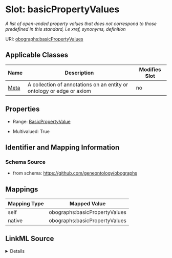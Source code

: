 

# Slot: basicPropertyValues


_A list of open-ended property values that does not correspond to those predefined in this standard, i.e xref, synonyms, definition_





URI: [obographs:basicPropertyValues](https://github.com/geneontology/obographs/basicPropertyValues)



<!-- no inheritance hierarchy -->





## Applicable Classes

| Name | Description | Modifies Slot |
| --- | --- | --- |
| [Meta](Meta.md) | A collection of annotations on an entity or ontology or edge or axiom |  no  |







## Properties

* Range: [BasicPropertyValue](BasicPropertyValue.md)

* Multivalued: True





## Identifier and Mapping Information







### Schema Source


* from schema: https://github.com/geneontology/obographs




## Mappings

| Mapping Type | Mapped Value |
| ---  | ---  |
| self | obographs:basicPropertyValues |
| native | obographs:basicPropertyValues |




## LinkML Source

<details>
```yaml
name: basicPropertyValues
description: A list of open-ended property values that does not correspond to those
  predefined in this standard, i.e xref, synonyms, definition
from_schema: https://github.com/geneontology/obographs
rank: 1000
alias: basicPropertyValues
domain_of:
- Meta
range: BasicPropertyValue
multivalued: true

```
</details>